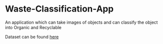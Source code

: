 # Waste-Classification-App
An application which can take images of objects and can classify the object into Organic and Recyclable


Dataset can be found [here](https://www.kaggle.com/techsash/waste-classification-data)
